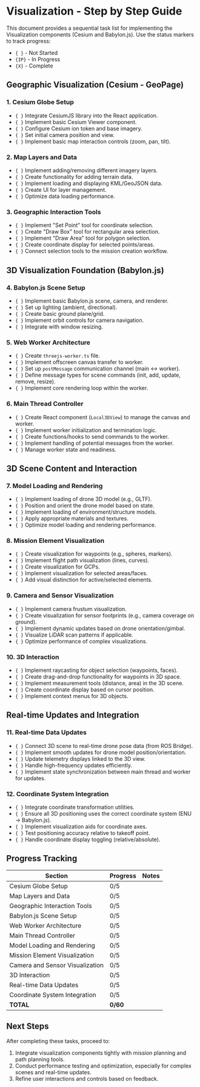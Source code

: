# Visualization - Step by Step Guide

This document provides a sequential task list for implementing the Visualization components (Cesium and Babylon.js). Use the status markers to track progress:
- `{ }` - Not Started
- `{IP}` - In Progress
- `{X}` - Complete

## Geographic Visualization (Cesium - GeoPage)

### 1. Cesium Globe Setup

- `{ }` Integrate CesiumJS library into the React application.
- `{ }` Implement basic Cesium Viewer component.
- `{ }` Configure Cesium ion token and base imagery.
- `{ }` Set initial camera position and view.
- `{ }` Implement basic map interaction controls (zoom, pan, tilt).

### 2. Map Layers and Data

- `{ }` Implement adding/removing different imagery layers.
- `{ }` Create functionality for adding terrain data.
- `{ }` Implement loading and displaying KML/GeoJSON data.
- `{ }` Create UI for layer management.
- `{ }` Optimize data loading performance.

### 3. Geographic Interaction Tools

- `{ }` Implement "Set Point" tool for coordinate selection.
- `{ }` Create "Draw Box" tool for rectangular area selection.
- `{ }` Implement "Draw Area" tool for polygon selection.
- `{ }` Create coordinate display for selected points/areas.
- `{ }` Connect selection tools to the mission creation workflow.

## 3D Visualization Foundation (Babylon.js)

### 4. Babylon.js Scene Setup

- `{ }` Implement basic Babylon.js scene, camera, and renderer.
- `{ }` Set up lighting (ambient, directional).
- `{ }` Create basic ground plane/grid.
- `{ }` Implement orbit controls for camera navigation.
- `{ }` Integrate with window resizing.

### 5. Web Worker Architecture

- `{ }` Create `threejs-worker.ts` file.
- `{ }` Implement offscreen canvas transfer to worker.
- `{ }` Set up `postMessage` communication channel (main ↔ worker).
- `{ }` Define message types for scene commands (init, add, update, remove, resize).
- `{ }` Implement core rendering loop within the worker.

### 6. Main Thread Controller

- `{ }` Create React component (`Local3DView`) to manage the canvas and worker.
- `{ }` Implement worker initialization and termination logic.
- `{ }` Create functions/hooks to send commands to the worker.
- `{ }` Implement handling of potential messages from the worker.
- `{ }` Manage worker state and readiness.

## 3D Scene Content and Interaction

### 7. Model Loading and Rendering

- `{ }` Implement loading of drone 3D model (e.g., GLTF).
- `{ }` Position and orient the drone model based on state.
- `{ }` Implement loading of environment/structure models.
- `{ }` Apply appropriate materials and textures.
- `{ }` Optimize model loading and rendering performance.

### 8. Mission Element Visualization

- `{ }` Create visualization for waypoints (e.g., spheres, markers).
- `{ }` Implement flight path visualization (lines, curves).
- `{ }` Create visualization for GCPs.
- `{ }` Implement visualization for selected areas/faces.
- `{ }` Add visual distinction for active/selected elements.

### 9. Camera and Sensor Visualization

- `{ }` Implement camera frustum visualization.
- `{ }` Create visualization for sensor footprints (e.g., camera coverage on ground).
- `{ }` Implement dynamic updates based on drone orientation/gimbal.
- `{ }` Visualize LiDAR scan patterns if applicable.
- `{ }` Optimize performance of complex visualizations.

### 10. 3D Interaction

- `{ }` Implement raycasting for object selection (waypoints, faces).
- `{ }` Create drag-and-drop functionality for waypoints in 3D space.
- `{ }` Implement measurement tools (distance, area) in the 3D scene.
- `{ }` Create coordinate display based on cursor position.
- `{ }` Implement context menus for 3D objects.

## Real-time Updates and Integration

### 11. Real-time Data Updates

- `{ }` Connect 3D scene to real-time drone pose data (from ROS Bridge).
- `{ }` Implement smooth updates for drone model position/orientation.
- `{ }` Update telemetry displays linked to the 3D view.
- `{ }` Handle high-frequency updates efficiently.
- `{ }` Implement state synchronization between main thread and worker for updates.

### 12. Coordinate System Integration

- `{ }` Integrate coordinate transformation utilities.
- `{ }` Ensure all 3D positioning uses the correct coordinate system (ENU → Babylon.js).
- `{ }` Implement visualization aids for coordinate axes.
- `{ }` Test positioning accuracy relative to takeoff point.
- `{ }` Handle coordinate display toggling (relative/absolute).

## Progress Tracking

| Section | Progress | Notes |
|---------|----------|-------|
| Cesium Globe Setup | 0/5 | |
| Map Layers and Data | 0/5 | |
| Geographic Interaction Tools | 0/5 | |
| Babylon.js Scene Setup | 0/5 | |
| Web Worker Architecture | 0/5 | |
| Main Thread Controller | 0/5 | |
| Model Loading and Rendering | 0/5 | |
| Mission Element Visualization | 0/5 | |
| Camera and Sensor Visualization | 0/5 | |
| 3D Interaction | 0/5 | |
| Real-time Data Updates | 0/5 | |
| Coordinate System Integration | 0/5 | |
| **TOTAL** | **0/60** | |

## Next Steps

After completing these tasks, proceed to:
1. Integrate visualization components tightly with mission planning and path planning tools.
2. Conduct performance testing and optimization, especially for complex scenes and real-time updates.
3. Refine user interactions and controls based on feedback. 